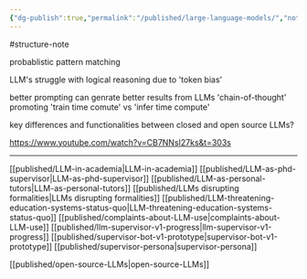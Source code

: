 ```yaml
---
{"dg-publish":true,"permalink":"/published/large-language-models/","noteIcon":""}
---
```


#structure-note 

probablistic pattern matching

LLM's struggle with logical reasoning due to 'token bias'

better prompting can genrate better results from LLMs 'chain-of-thought' promoting
'train time comute' vs 'infer time compute'

key differences and functionalities between closed and open source LLMs?

https://www.youtube.com/watch?v=CB7NNsI27ks&t=303s 

---

[[published/LLM-in-academia\|LLM-in-academia]]
[[published/LLM-as-phd-supervisor\|LLM-as-phd-supervisor]]
[[published/LLM-as-personal-tutors\|LLM-as-personal-tutors]]
[[published/LLMs disrupting formalities\|LLMs disrupting formalities]]
[[published/LLM-threatening-education-systems-status-quo\|LLM-threatening-education-systems-status-quo]]
[[published/complaints-about-LLM-use\|complaints-about-LLM-use]]
[[published/llm-supervisor-v1-progress\|llm-supervisor-v1-progress]]
[[published/supervisor-bot-v1-prototype\|supervisor-bot-v1-prototype]]
[[published/supervisor-persona\|supervisor-persona]]

[[published/open-source-LLMs\|open-source-LLMs]]


